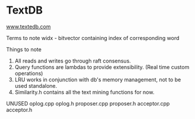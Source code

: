 # TextDB

www.textedb.com

Terms to note
widx - bitvector containing index of corresponding word


Things to note
1. All reads and writes go through raft consensus.
2. Query functions are lambdas to provide extensibility. (Real time custom operations)
3. LRU works in conjunction with db's memory management, not to be used standalone.
4. Similarity.h contains all the text mining functions for now.

UNUSED
oplog.cpp
oplog.h
proposer.cpp
proposer.h
acceptor.cpp
acceptor.h	
